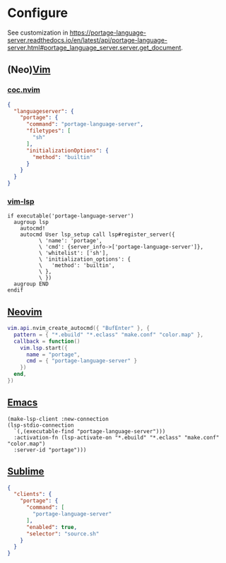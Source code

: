 # Configure

See customization in
<https://portage-language-server.readthedocs.io/en/latest/api/portage-language-server.html#portage_language_server.server.get_document>.

## (Neo)[Vim](https://www.vim.org)

### [coc.nvim](https://github.com/neoclide/coc.nvim)

```json
{
  "languageserver": {
    "portage": {
      "command": "portage-language-server",
      "filetypes": [
        "sh"
      ],
      "initializationOptions": {
        "method": "builtin"
      }
    }
  }
}
```

### [vim-lsp](https://github.com/prabirshrestha/vim-lsp)

```vim
if executable('portage-language-server')
  augroup lsp
    autocmd!
    autocmd User lsp_setup call lsp#register_server({
          \ 'name': 'portage',
          \ 'cmd': {server_info->['portage-language-server']},
          \ 'whitelist': ['sh'],
          \ 'initialization_options': {
          \   'method': 'builtin',
          \ },
          \ })
  augroup END
endif
```

## [Neovim](https://neovim.io)

```lua
vim.api.nvim_create_autocmd({ "BufEnter" }, {
  pattern = { "*.ebuild" "*.eclass" "make.conf" "color.map" },
  callback = function()
    vim.lsp.start({
      name = "portage",
      cmd = { "portage-language-server" }
    })
  end,
})
```

## [Emacs](https://www.gnu.org/software/emacs)

```elisp
(make-lsp-client :new-connection
(lsp-stdio-connection
  `(,(executable-find "portage-language-server")))
  :activation-fn (lsp-activate-on "*.ebuild" "*.eclass" "make.conf" "color.map")
  :server-id "portage")))
```

## [Sublime](https://www.sublimetext.com)

```json
{
  "clients": {
    "portage": {
      "command": [
        "portage-language-server"
      ],
      "enabled": true,
      "selector": "source.sh"
    }
  }
}
```
